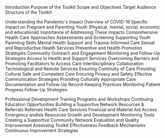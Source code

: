 Introduction
Purpose of the Toolkit
Scope and Objectives
Target Audience
Structure of the Toolkit

Understanding the Pandemic's Impact
Overview of COVID-19
Specific Impact on Pregnant and Parenting Youth (Physical, mental, social, economic and educational)
Importance of Addressing These Impacts
Comprehensive Health Care Approaches
Assessments and Screening
Supporting Youth Parenting Skills
Mental Health Support and Trauma-Informed Care
Sexual and Reproductive Health Services
Preventive and Health Promotion Strategies
Community Outreach and Engagement
Monitoring and Follow-Up Strategies
Access to Health and Support Services
Overcoming Barriers and Promoting Facilitators to Access Care
Interdisciplinary Collaboration 
Technological and Remote Services
Ensuring Continuity of Care
Providing Cultural Safe and Competent Care
Ensuring Privacy and Safety
Effective Communication Strategies
Providing Culturally Appropriate Care
Documentation and Follow-Up
Record-Keeping Practices
Monitoring Patient Progress
Follow-Up Strategies

Professional Development
Training Programs and Workshops
Continuing Education Opportunities
Building a Supportive Network
Resources & Referrals 
Referrals Health Care Services
Financial and Material Aid Access
Emergency andisis Resources
Growth and Development Monitoring Tools
Creating a Supportive Community Network
Evaluation and Quality Improvement
Assessing Toolkit Effectiveness
Feedback Mechanisms
Continuous Improvement Strategies
